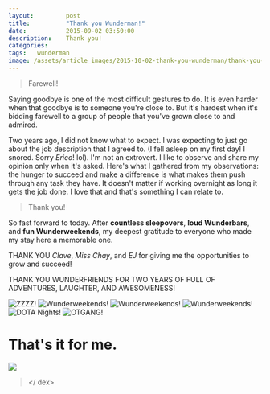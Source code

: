 ```yaml
---
layout: 		post
title:			"Thank you Wunderman!"
date:			2015-09-02 03:50:00
description: 	Thank you!
categories:
tags:	wunderman
image: /assets/article_images/2015-10-02-thank-you-wunderman/thank-you-wunderman.jpg
---
```

> Farewell!

Saying goodbye is one of the most difficult gestures to do. It is even harder when that goodbye is to someone you're close to. But it's hardest when it's bidding farewell to a group of people that you've grown close to and admired. 

Two years ago, I did not know what to expect. I was expecting to just go about the job description that I agreed to. (I fell asleep on my first day! I snored. Sorry _Erico_! lol). I'm not an extrovert. I like to observe and share my opinion only when it's asked. Here's what I gathered from my observations: the hunger to succeed and make a difference is what makes them push through any task they have. It doesn't matter if working overnight as long it gets the job done. I love that and that's something I can relate to.

> Thank you!

So fast forward to today. After __countless sleepovers__, __loud Wunderbars__, and __fun Wunderweekends__, my deepest gratitude to everyone who made my stay here a memorable one. 

THANK YOU _Clave_, _Miss Chay_, and _EJ_ for giving me the opportunities to grow and succeed!

THANK YOU WUNDERFRIENDS FOR TWO YEARS OF FULL OF ADVENTURES, LAUGHTER, AND AWESOMENESS!


![ZZZZ!](/assets/article_images/2015-10-02-thank-you-wunderman/thank-you-wunderman-2.jpg "")
![Wunderweekends!](/assets/article_images/2015-10-02-thank-you-wunderman/thank-you-wunderman-3.jpg "")
![Wunderweekends!](/assets/article_images/2015-10-02-thank-you-wunderman/thank-you-wunderman-4.jpg "")
![Wunderweekends!](/assets/article_images/2015-10-02-thank-you-wunderman/thank-you-wunderman-5.jpg "")
![DOTA Nights!](/assets/article_images/2015-10-02-thank-you-wunderman/thank-you-wunderman-7.jpg "")
![OTGANG!](/assets/article_images/2015-10-02-thank-you-wunderman/thank-you-wunderman-8.jpg "")

# That's it for me.

![](/assets/article_images/2015-10-02-thank-you-wunderman/thank-you-wunderman-6.jpg "")

> </ dex>